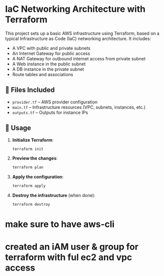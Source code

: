# IaC Networking Architecture with Terraform

This project sets up a basic AWS infrastructure using Terraform, based on a typical Infrastructure as Code (IaC) networking architecture. It includes:

- A VPC with public and private subnets
- An Internet Gateway for public access
- A NAT Gateway for outbound internet access from private subnet
- A Web instance in the public subnet
- A DB instance in the private subnet
- Route tables and associations

## 📁 Files Included

- `provider.tf` – AWS provider configuration
- `main.tf` – Infrastructure resources (VPC, subnets, instances, etc.)
- `outputs.tf` – Outputs for instance IPs

## 🚀 Usage
1. **Initialize Terraform**:
   ```bash
   terraform init
   ```

2. **Preview the changes**:
   ```bash
   terraform plan
   ```

3. **Apply the configuration**:
   ```bash
   terraform apply
   ```

4. **Destroy the infrastructure** (when done):
   ```bash
   terraform destroy
   ```

# make sure to have aws-cli
# created an iAM user & group for terraform with ful ec2 and vpc access
